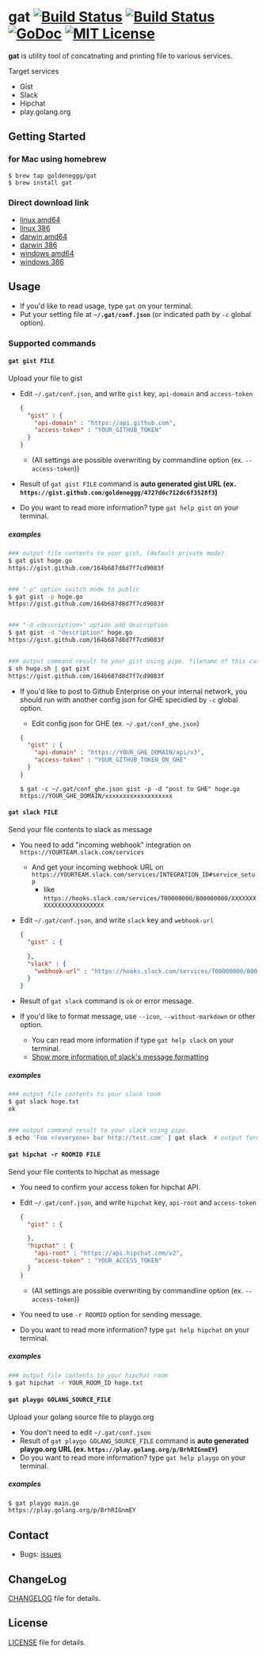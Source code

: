 gat [![Build Status](https://travis-ci.org/goldeneggg/gat.svg?branch=master)](https://travis-ci.org/goldeneggg/gat) [![Build Status](http://drone.io/github.com/goldeneggg/gat/status.png)](https://drone.io/github.com/goldeneggg/gat/latest) [![GoDoc](https://godoc.org/github.com/goldeneggg/gat?status.png)](https://godoc.org/github.com/goldeneggg/gat) [![MIT License](http://img.shields.io/badge/license-MIT-lightgrey.svg)](https://github.com/goldeneggg/gat/blob/master/LICENSE)
==========
__gat__ is utility tool of concatnating and printing file to various services.

Target services
* Gist
* Slack
* Hipchat
* play.golang.org


## Getting Started

### for Mac using homebrew

```
$ brew tap goldeneggg/gat
$ brew install gat
```

### Direct download link
* [linux amd64](https://drone.io/github.com/goldeneggg/gat/files/artifacts/bin/linux_amd64/gat)
* [linux 386](https://drone.io/github.com/goldeneggg/gat/files/artifacts/bin/linux_386/gat)
* [darwin amd64](https://drone.io/github.com/goldeneggg/gat/files/artifacts/bin/darwin_amd64/gat)
* [darwin 386](https://drone.io/github.com/goldeneggg/gat/files/artifacts/bin/darwin_386/gat)
* [windows amd64](https://drone.io/github.com/goldeneggg/gat/files/artifacts/bin/windows_amd64/gat.exe)
* [windows 386](https://drone.io/github.com/goldeneggg/gat/files/artifacts/bin/windows_386/gat.exe)


## Usage

* If you'd like to read usage, type `gat` on your terminal.
* Put your setting file at __`~/.gat/conf.json`__ (or indicated path by `-c` global option).


### Supported commands

#### `gat gist FILE`
Upload your file to gist

* Edit `~/.gat/conf.json`, and write `gist` key, `api-domain` and `access-token`

    ```json
    {
      "gist" : {
        "api-domain" : "https://api.github.com",
        "access-token" : "YOUR_GITHUB_TOKEN"
      }
    }
    ```

    * (All settings are possible overwriting by commandline option (ex. `--access-token`))

* Result of `gat gist FILE` command is __auto generated gist URL (ex. `https://gist.github.com/goldeneggg/4727d6c712dc6f3528f3`)__
* Do you want to read more information? type `gat help gist` on your terminal.


##### examples

```bash
### output file contents to your gist, (default private mode)
$ gat gist hoge.go
https://gist.github.com/164b687d8d7f7cd9083f


### "-p" option switch mode to public
$ gat gist -p hoge.go
https://gist.github.com/164b687d8d7f7cd9083f


### "-d <description>" option add description
$ gat gist -d "description" hoge.go
https://gist.github.com/164b687d8d7f7cd9083f


### output command result to your gist using pipe. filename of this case is "stdin"
$ sh huga.sh | gat gist
https://gist.github.com/164b687d8d7f7cd9083f
```

*  If you'd like to post to Github Enterprise on your internal network, you should run with another config json for GHE specidied by `-c` global option.
    * Edit config json for GHE (ex. `~/.gat/conf_ghe.json`)

    ```json
    {
      "gist" : {
        "api-domain" : "https://YOUR_GHE_DOMAIN/api/v3",
        "access-token" : "YOUR_GITHUB_TOKEN_ON_GHE"
      }
    }
    ```

    ```
    $ gat -c ~/.gat/conf_ghe.json gist -p -d "post to GHE" hoge.go
    https://YOUR_GHE_DOMAIN/xxxxxxxxxxxxxxxxxxx
    ```


#### `gat slack FILE`
Send your file contents to slack as message

* You need to add "incoming webhook" integration on `https://YOURTEAM.slack.com/services`
    * And get your incoming webhook URL on `https://YOURTEAM.slack.com/services/INTEGRATION_ID#service_setup`
        * like `https://hooks.slack.com/services/T00000000/B00000000/XXXXXXXXXXXXXXXXXXXXXXXX`
* Edit `~/.gat/conf.json`, and write `slack` key and `webhook-url`

    ```json
    {
      "gist" : {

      },
      "slack" : {
        "webhook-url" : "https://hooks.slack.com/services/T00000000/B00000000/XXXXXXXXXXXXXXXXXXXXXXXX"
      }
    }
    ```

* Result of `gat slack` command is `ok` or error message.
* If you'd like to format message, use `--icon`, `--without-markdown` or other option.
    * You can read more information if type `gat help slack` on your terminal.
    * [Show more information of slack's message formatting](https://api.slack.com/docs/formatting)

##### examples

```bash
### output file contents to your slack room
$ gat slack hoge.txt
ok


### output command result to your slack using pipe.
$ echo 'Foo <!everyone> bar http://test.com' | gat slack  # output format is "Foo <!everyone> bar <http://test.com>"
```


#### `gat hipchat -r ROOMID FILE`
Send your file contents to hipchat as message

* You need to confirm your access token for hipchat API.
* Edit `~/.gat/conf.json`, and write `hipchat` key, `api-root` and `access-token`

    ```json
    {
      "gist" : {

      },
      "hipchat" : {
        "api-root" : "https://api.hipchat.com/v2",
        "access-token" : "YOUR_ACCESS_TOKEN"
      }
    }
    ```

    * (All settings are possible overwriting by commandline option (ex. `--access-token`))

* You need to use `-r ROOMID` option for sending message.
* Do you want to read more information? type `gat help hipchat` on your terminal.

##### examples

```bash
### output file contents to your hipchat room
$ gat hipchat -r YOUR_ROOM_ID hoge.txt
```

#### `gat playgo GOLANG_SOURCE_FILE`
Upload your golang source file to playgo.org

* You don't need to edit `~/.gat/conf.json`
* Result of `gat playgo GOLANG_SOURCE_FILE` command is __auto generated playgo.org URL (ex. `https://play.golang.org/p/BrhRIGnmEY`)__
* Do you want to read more information? type `gat help playgo` on your terminal.

##### examples

```bash
$ gat playgo main.go
https://play.golang.org/p/BrhRIGnmEY
```


## Contact

* Bugs: [issues](https://github.com/goldeneggg/gat/issues)


## ChangeLog
[CHANGELOG](CHANGELOG) file for details.


## License

[LICENSE](LICENSE) file for details.
